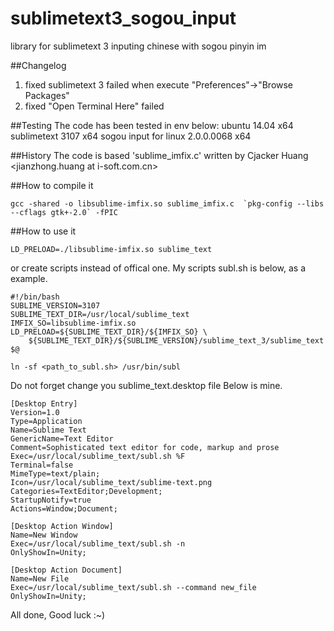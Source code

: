 # sublimetext3_sogou_input
library for sublimetext 3 inputing chinese with sogou pinyin im

##Changelog
1. fixed sublimetext 3 failed when execute "Preferences"->"Browse Packages"
2. fixed "Open Terminal Here" failed 

##Testing
The code has been tested in env below:
    ubuntu 14.04 x64
    sublimetext 3107 x64
    sogou input for linux 2.0.0.0068 x64

##History
The code is based 'sublime_imfix.c' written by Cjacker Huang <jianzhong.huang at i-soft.com.cn>

##How to compile it
```
gcc -shared -o libsublime-imfix.so sublime_imfix.c  `pkg-config --libs --cflags gtk+-2.0` -fPIC
```
##How to use it
```
LD_PRELOAD=./libsublime-imfix.so sublime_text 
```
or 
create scripts instead of offical one.
My scripts subl.sh is below, as a example.

```
#!/bin/bash 
SUBLIME_VERSION=3107
SUBLIME_TEXT_DIR=/usr/local/sublime_text
IMFIX_SO=libsublime-imfix.so
LD_PRELOAD=${SUBLIME_TEXT_DIR}/${IMFIX_SO} \
    ${SUBLIME_TEXT_DIR}/${SUBLIME_VERSION}/sublime_text_3/sublime_text $@
```
```ln -sf <path_to_subl.sh> /usr/bin/subl```

Do not forget change you sublime_text.desktop file
Below is mine.
```
[Desktop Entry]
Version=1.0
Type=Application
Name=Sublime Text
GenericName=Text Editor
Comment=Sophisticated text editor for code, markup and prose
Exec=/usr/local/sublime_text/subl.sh %F
Terminal=false
MimeType=text/plain;
Icon=/usr/local/sublime_text/sublime-text.png
Categories=TextEditor;Development;
StartupNotify=true
Actions=Window;Document;

[Desktop Action Window]
Name=New Window
Exec=/usr/local/sublime_text/subl.sh -n
OnlyShowIn=Unity;

[Desktop Action Document]
Name=New File
Exec=/usr/local/sublime_text/subl.sh --command new_file
OnlyShowIn=Unity;
```

All done, Good luck :~)

